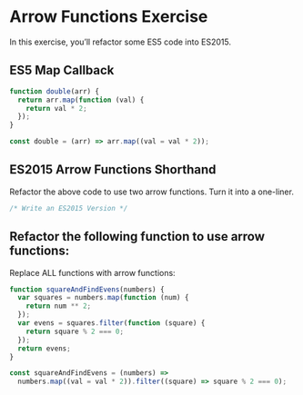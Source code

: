 # **Arrow Functions Exercise**

In this exercise, you’ll refactor some ES5 code into ES2015.

## **ES5 Map Callback**

```jsx
function double(arr) {
  return arr.map(function (val) {
    return val * 2;
  });
}

const double = (arr) => arr.map((val = val * 2));
```

## **ES2015 Arrow Functions Shorthand**

Refactor the above code to use two arrow functions. Turn it into a one-liner.

```jsx
/* Write an ES2015 Version */
```

## **Refactor the following function to use arrow functions:**

Replace ALL functions with arrow functions:

```jsx
function squareAndFindEvens(numbers) {
  var squares = numbers.map(function (num) {
    return num ** 2;
  });
  var evens = squares.filter(function (square) {
    return square % 2 === 0;
  });
  return evens;
}

const squareAndFindEvens = (numbers) =>
  numbers.map((val = val * 2)).filter((square) => square % 2 === 0);
```
